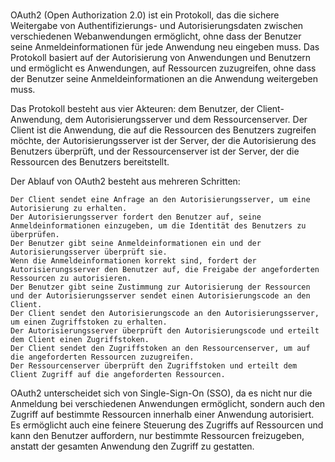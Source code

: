 #

OAuth2 (Open Authorization 2.0) ist ein Protokoll, das die sichere Weitergabe von Authentifizierungs- und Autorisierungsdaten zwischen verschiedenen Webanwendungen ermöglicht, ohne dass der Benutzer seine Anmeldeinformationen für jede Anwendung neu eingeben muss. Das Protokoll basiert auf der Autorisierung von Anwendungen und Benutzern und ermöglicht es Anwendungen, auf Ressourcen zuzugreifen, ohne dass der Benutzer seine Anmeldeinformationen an die Anwendung weitergeben muss.

Das Protokoll besteht aus vier Akteuren: dem Benutzer, der Client-Anwendung, dem Autorisierungsserver und dem Ressourcenserver. Der Client ist die Anwendung, die auf die Ressourcen des Benutzers zugreifen möchte, der Autorisierungsserver ist der Server, der die Autorisierung des Benutzers überprüft, und der Ressourcenserver ist der Server, der die Ressourcen des Benutzers bereitstellt.

Der Ablauf von OAuth2 besteht aus mehreren Schritten:

    Der Client sendet eine Anfrage an den Autorisierungsserver, um eine Autorisierung zu erhalten.
    Der Autorisierungsserver fordert den Benutzer auf, seine Anmeldeinformationen einzugeben, um die Identität des Benutzers zu überprüfen.
    Der Benutzer gibt seine Anmeldeinformationen ein und der Autorisierungsserver überprüft sie.
    Wenn die Anmeldeinformationen korrekt sind, fordert der Autorisierungsserver den Benutzer auf, die Freigabe der angeforderten Ressourcen zu autorisieren.
    Der Benutzer gibt seine Zustimmung zur Autorisierung der Ressourcen und der Autorisierungsserver sendet einen Autorisierungscode an den Client.
    Der Client sendet den Autorisierungscode an den Autorisierungsserver, um einen Zugriffstoken zu erhalten.
    Der Autorisierungsserver überprüft den Autorisierungscode und erteilt dem Client einen Zugriffstoken.
    Der Client sendet den Zugriffstoken an den Ressourcenserver, um auf die angeforderten Ressourcen zuzugreifen.
    Der Ressourcenserver überprüft den Zugriffstoken und erteilt dem Client Zugriff auf die angeforderten Ressourcen.

OAuth2 unterscheidet sich von Single-Sign-On (SSO), da es nicht nur die Anmeldung bei verschiedenen Anwendungen ermöglicht, sondern auch den Zugriff auf bestimmte Ressourcen innerhalb einer Anwendung autorisiert. Es ermöglicht auch eine feinere Steuerung des Zugriffs auf Ressourcen und kann den Benutzer auffordern, nur bestimmte Ressourcen freizugeben, anstatt der gesamten Anwendung den Zugriff zu gestatten.